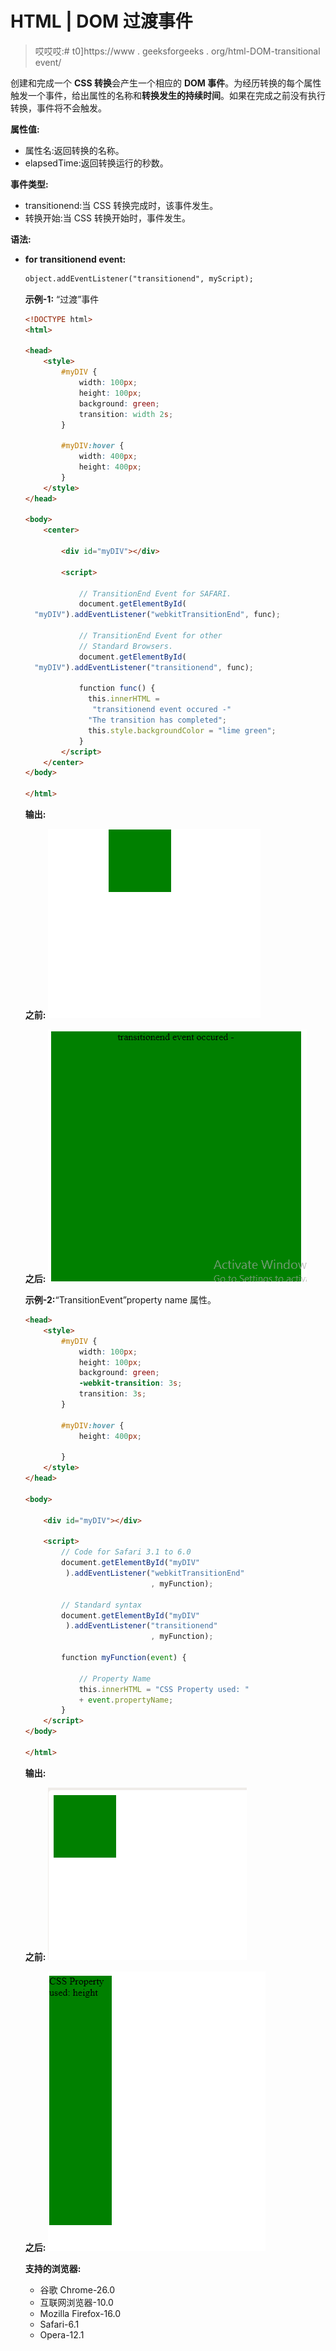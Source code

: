 # HTML | DOM 过渡事件

> 哎哎哎:# t0]https://www . geeksforgeeks . org/html-DOM-transitional event/

创建和完成一个 **CSS 转换**会产生一个相应的 **DOM 事件**。为经历转换的每个属性触发一个事件，给出属性的名称和**转换发生的持续时间**。如果在完成之前没有执行转换，事件将不会触发。

**属性值:**

*   属性名:返回转换的名称。
*   elapsedTime:返回转换运行的秒数。

**事件类型:**

*   transitionend:当 CSS 转换完成时，该事件发生。
*   转换开始:当 CSS 转换开始时，事件发生。

**语法:**

*   **for transitionend event:**

    ```html
    object.addEventListener("transitionend", myScript);
    ```

    **示例-1:** “过渡”事件

    ```html
    <!DOCTYPE html>
    <html>

    <head>
        <style>
            #myDIV {
                width: 100px;
                height: 100px;
                background: green;
                transition: width 2s;
            }

            #myDIV:hover {
                width: 400px;
                height: 400px;
            }
        </style>
    </head>

    <body>
        <center>

            <div id="myDIV"></div>

            <script>

                // TransitionEnd Event for SAFARI.
                document.getElementById(
      "myDIV").addEventListener("webkitTransitionEnd", func);

                // TransitionEnd Event for other
                // Standard Browsers.
                document.getElementById(
      "myDIV").addEventListener("transitionend", func);

                function func() {
                  this.innerHTML = 
                   "transitionend event occured -" 
                  "The transition has completed";
                  this.style.backgroundColor = "lime green";
                }
            </script>
        </center>
    </body>

    </html>
    ```

    **输出:**

    **之前:**
    ![](img/776fb1b74baa5052f3f356211ba19bf4.png)

    **之后:**
    ![](img/3f88a4db824902aba6e30470cf97c377.png)

    **示例-2:**“TransitionEvent”property name 属性。

    ```html
    <head>
        <style>
            #myDIV {
                width: 100px;
                height: 100px;
                background: green;
                -webkit-transition: 3s;
                transition: 3s;
            }

            #myDIV:hover {
                height: 400px;

            }
        </style>
    </head>

    <body>

        <div id="myDIV"></div>

        <script>
            // Code for Safari 3.1 to 6.0
            document.getElementById("myDIV"
             ).addEventListener("webkitTransitionEnd"
                                , myFunction);

            // Standard syntax
            document.getElementById("myDIV"
             ).addEventListener("transitionend"
                                , myFunction);

            function myFunction(event) {

                // Property Name
                this.innerHTML = "CSS Property used: "
                + event.propertyName;
            }
        </script>
    </body>

    </html>
    ```

    **输出:**

    **之前:**
    ![](img/4dbddd6366094aad62426d2238bd9dc0.png)

    **之后:**
    ![](img/7f6cffe2d32bab1f2cea2216bc6d567a.png)

    **支持的浏览器:**

    *   谷歌 Chrome-26.0
    *   互联网浏览器-10.0
    *   Mozilla Firefox-16.0
    *   Safari-6.1
    *   Opera-12.1